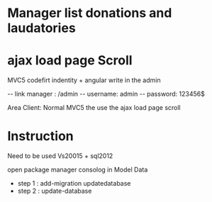 # Manager list donations and laudatories
# ajax load page Scroll
MVC5 codefirt indentity + angular write in the admin

-- link manager : /admin
-- username: admin
-- password: 123456$

Area Client: Normal MVC5 the use the ajax load page scroll

# Instruction
Need  to be used Vs20015 + sql2012

open package manager consolog in Model Data
+ step 1 : add-migration updatedatabase
+ step 2 : update-database
